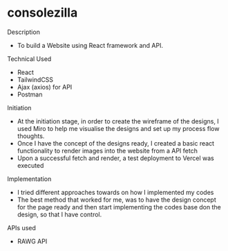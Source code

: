 # consolezilla

Description

- To build a Website using React framework and API. 


Technical Used
- React
- TailwindCSS
- Ajax (axios) for API
- Postman

Initiation
- At the initiation stage, in order to create the wireframe of the designs, I used Miro to help me visualise the designs and set up my process flow thoughts.
- Once I have the concept of the designs ready, I created a basic react functionality to render images into the website from a API fetch
- Upon a successful fetch and render, a test deployment to Vercel was executed

Implementation
- I tried different approaches towards on how I implemented my codes
- The best method that worked for me, was to have the design concept for the page ready and then start implementing the codes base don the design, so that I have control. 

APIs used
- RAWG API
